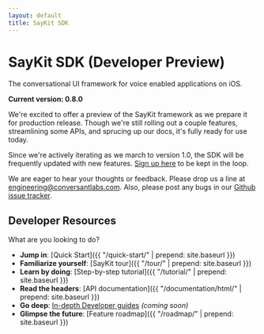 ```yaml
---
layout: default
title: SayKit SDK
---
```


# SayKit SDK (Developer Preview)

The conversational UI framework for voice enabled applications on iOS.

**Current version: 0.8.0**

We're excited to offer a preview of the SayKit framework as we prepare it for production release. Though we're still rolling out a couple features, streamlining some APIs, and sprucing up our docs, it's fully ready for use today.

Since we're actively iterating as we march to version 1.0, the SDK will be frequently updated with new features. [Sign up here](http://www.conversantlabs.com/download) to be kept in the loop.

We are eager to hear your thoughts or feedback. Please drop us a line at [engineering@conversantlabs.com](mailto:engineering@conversantlabs.com). Also, please post any bugs in our [Github issue tracker](https://github.com/ConversantLabs/SayKitSDK/issues).

## <a name="developer-resources"></a> Developer Resources

What are you looking to do?

- **Jump in**: [Quick Start]({{ "/quick-start/" | prepend: site.baseurl }})
- **Familiarize yourself**: [SayKit tour]({{ "/tour/" | prepend: site.baseurl }})
- **Learn by doing**: [Step-by-step tutorial]({{ "/tutorial/" | prepend: site.baseurl }})
- **Read the headers**: [API documentation]({{ "/documentation/html/" | prepend: site.baseurl }})
- **Go deep**: [In-depth Developer guides](#) *(coming soon)*
- **Glimpse the future**: [Feature roadmap]({{ "/roadmap/" | prepend: site.baseurl }})
